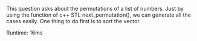 This question asks about the permutations of a list of numbers. Just by using the function of c++ STL next_permutation(), we can generate all the cases easily. One thing to do first is to sort the vector.

Runtime: 16ms
